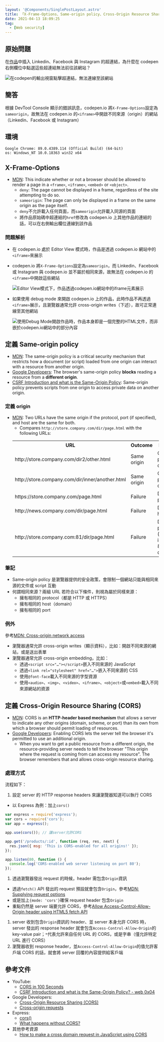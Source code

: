 ```yaml
---
layout: '@Components/SinglePostLayout.astro'
title: 「X-Frame-Options、Same-origin policy、Cross-Origin Resource Sharing」相關筆記
date: 2021-04-13 18:09:25
tag:
  - [Web security]
---
```


## 原始問題

在[作品](https://codepen.io/Charlie7779/pen/MWJgKrP)中插入 Linkedin、Facebook 與 Instagram 的超連結，為什麼在 codepen 右側欄位中點選這些超連結無法前往該網站？

![在codepen的輸出視窗點擊超連結，無法連線至該網站](/2021/cross-origin-resource-sharing/codepen-screenshot.png)

## 簡答

根據 DevTool Console 顯示的錯誤訊息，codepen.io 將`X-Frame-Options`設定為`sameorigin`，故無法在 codepen.io 的`<iframe>`中開啟不同來源（origin）的網站（Linkedin、Facebook 或 Instagram）

## 環境

```
Google Chrome: 89.0.4389.114 (Official Build) (64-bit)
os: Windows_NT 10.0.18363 win32 x64
```

## X-Frame-Options

- [MDN](https://developer.mozilla.org/en-US/docs/Web/HTTP/Headers/X-Frame-Options): This indicate whether or not a browser should be allowed to render a page in a `<frame>`, `<iframe>`, `<embed>` or `<object>`.
  - `deny`: The page cannot be displayed in a frame, regardless of the site attempting to do so.
  - `sameorigin`: The page can only be displayed in a frame on the same origin as the page itself.
  - `deny`不允許載入任何頁面，而`sameorigin`允許載入同源的頁面
  - 將作品原始碼中超連結的`href`修改為 codepen.io 上其他作品的連結的話，可以在右側輸出欄位連線到該作品

### 問題解析

- 在 codepen.io 處於 Editor View 模式時，作品是透過 codepen.io 網站中的`<iframe>`來展示
- codepen.io 將`X-Frame-Options`設定為`sameorigin`，而 Linkedin、Facebook 或 Instagram 與 codepen.io 並不屬於相同來源，故無法在 codepen.io 的`<iframe>`中開啟這些網站

  ![Editor View模式下，作品透過codepen.io網站中的iframe元素展示](/2021/cross-origin-resource-sharing/codepen-iframe.png)

- 如果使用 debug mode 來開啟 codepen.io 上的作品，此時作品不再透過`<iframe>`展示，且瀏覽器通常允許 cross-origin writes（下述），故可正常連線至其他網站

  ![使用Debug Mode開啟作品時，作品本身即是一個完整的HTML文件，而非嵌於codepen.io網站中的部分內容](/2021/cross-origin-resource-sharing/codepen-debug-mode.png)

## 定義 Same-origin policy

- [MDN](https://developer.mozilla.org/en-US/docs/Web/Security/Same-origin_policy): The same-origin policy is a critical security mechanism that restricts how a document (or script) loaded from one origin can interact with a resource from another origin.
- [Google Developers](https://web.dev/cross-origin-resource-sharing/): The browser's same-origin policy **blocks** reading a resource from a **different origin**.
- [CSRF Introduction and what is the Same-Origin Policy](https://youtu.be/KaEj_qZgiKY?t=227): Same-origin policy prevents scripts from one origin to access private data on another origin.

### 定義 origin

- [MDN](https://developer.mozilla.org/en-US/docs/Web/Security/Same-origin_policy#definition_of_an_origin): Two URLs have the same origin if the protocol, port (if specified), and host are the same for both.
  - Compares `http://store.company.com/dir/page.html` with the following URLs:
  <table>
    <tr>
      <th>URL</th>
      <th>Outcome</th>
      <th>Reason</th>
    </tr>
    <tr>
      <td>http://store.company.com/dir2/other.html</td>
      <td>Same origin</td>
      <td>Only the path differs</td>
    </tr>
    <tr>
      <td>http://store.company.com/dir/inner/another.html</td>
      <td>Same origin</td>
      <td>Only the path differs</td>
    </tr>
    <tr>
      <td>https://store.company.com/page.html</td>
      <td>Failure</td>
      <td>Different protocol</td>
    </tr>
    <tr>
      <td>http://news.company.com/dir/page.html</td>
      <td>Failure	</td>
      <td>Different host</td>
    </tr>
    <tr>
      <td>http://store.company.com:81/dir/page.html</td>
      <td>Failure</td>
      <td>Different port (http:// is port 80 by default)</td>
    </tr>
  </table>

### 筆記

- Same-origin policy 是瀏覽器提供的安全政策，會限制一個網站只能與相同來源的文件或 script 互動
- 何謂相同來源？兩組 URL 若符合以下條件，則視為屬於同樣來源：
  - 擁有相同的 protocol（都是 HTTP 或 HTTPS）
  - 擁有相同的 host（domain）
  - 擁有相同的 port

### 例外

參考[MDN: Cross-origin network access](https://developer.mozilla.org/en-US/docs/Web/Security/Same-origin_policy#cross-origin_network_access)

- 瀏覽器通常允許 cross-origin writes（顯示資料），比如：開啟不同來源的網站，或是送出表單
- 瀏覽器通常允許 cross-origin embedding，比如：
  - 透過`<script src="…"></script>`嵌入不同來源的 JavaScript
  - 透過`<link rel="stylesheet" href="…">`嵌入不同來源的 CSS
  - 使用`@font-face`載入不同來源的字型資源
  - 使用`<audio>`、`<img>`、`<video>`、`<iframe>`、`<object>`或`<embed>`載入不同來源網站的資源

## 定義 Cross-Origin Resource Sharing (CORS)

- [MDN](https://developer.mozilla.org/en-US/docs/Web/HTTP/CORS): CORS is an **HTTP-header based mechanism** that allows a server to indicate any other origins (domain, scheme, or port) than its own from which a browser should permit loading of resources.
- [Google Developers](https://web.dev/cross-origin-resource-sharing/): Enabling CORS lets the server tell the browser it's permitted to use an additional origin.
  - When you want to get a public resource from a different origin, the resource-providing server needs to tell the browser "This origin where the request is coming from can access my resource". The browser remembers that and allows cross-origin resource sharing.

### 處理方式

流程如下：

1. 設定 server 的 HTTP response headers 來讓瀏覽器知道可以執行 CORS

- 以 Express 為例：加上`cors()`

```js
var express = require('express');
var cors = require('cors');
var app = express();

app.use(cors()); // 讓server允許CORS

app.get('/products/:id', function (req, res, next) {
  res.json({ msg: 'This is CORS-enabled for all origins!' });
});

app.listen(80, function () {
  console.log('CORS-enabled web server listening on port 80');
});
```

1. 透過瀏覽器發出 request 的時候，header 需包含`Origin`資訊

- 透過`fetch()` API 發出的 request 預設就會包含`Origin`，參考[MDN: Supplying request options](https://developer.mozilla.org/en-US/docs/Web/API/Fetch_API/Using_Fetch#supplying_request_options)
- 或是加上`{mode: 'cors'}`確保 request header 包含`Origin`
- 重點仍然是 server 端要允許 CORS，參考[Allow Access-Control-Allow-Origin header using HTML5 fetch API](https://stackoverflow.com/a/40063679/15028185)

1. server 收到包含`Origin`資訊的 header、並 server 本身允許 CORS 時，server 發出的 response header 就會包含`Access-Control-Allow-Origin`的 key-value pair；`*`代表允許來自任何 URL 的 CORS，或是字串（僅允許特定 URL 進行 CORS）
1. 瀏覽器收到 response header，並`Access-Control-Allow-Origin`的值允許客戶端 CORS 的話，就會將 server 回覆的內容提供給客戶端

## 參考文件

- YouTube:
  - [CORS in 100 Seconds](https://youtu.be/4KHiSt0oLJ0)
  - [CSRF Introduction and what is the Same-Origin Policy? - web 0x04](https://youtu.be/KaEj_qZgiKY)
- Google Developers:
  - [Cross-Origin Resource Sharing (CORS)](https://web.dev/cross-origin-resource-sharing/)
  - [Cross-origin requests](https://developers.google.com/web/ilt/pwa/working-with-the-fetch-api#cross-origin_requests)
- Express:
  - [cors()](https://expressjs.com/en/resources/middleware/cors.html)
  - [What happens without CORS?](https://node-cors-client.netlify.app/)
- 其他參考資源
  - [How to make a cross domain request in JavaScript using CORS](https://www.moxio.com/blog/12/how-to-make-a-cross-domain-request-in-javascript-using-cors)
